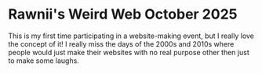 # Rawnii's Weird Web October 2025
This is my first time participating in a website-making event, but I really love the concept of it!
I really miss the days of the 2000s and 2010s where people would just make their websites with no real purpose other then just to make some laughs.
